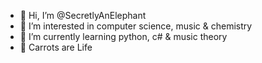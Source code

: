 - 👋 Hi, I’m @SecretlyAnElephant
- 👀 I’m interested in computer science, music & chemistry
- 🌱 I’m currently learning python, c# & music theory
- 🥕 Carrots are Life
